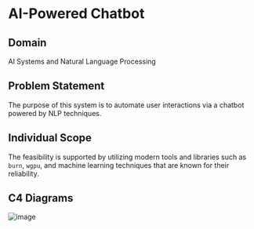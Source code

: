 # AI-Powered Chatbot

## Domain
AI Systems and Natural Language Processing

## Problem Statement
The purpose of this system is to automate user interactions via a chatbot powered by NLP techniques.

## Individual Scope
The feasibility is supported by utilizing modern tools and libraries such as `burn`, `wgpu`, and machine learning techniques that are known for their reliability.

## C4 Diagrams

![image](https://github.com/user-attachments/assets/814a7fb7-62ce-4f22-97f1-443676e1b19c)

